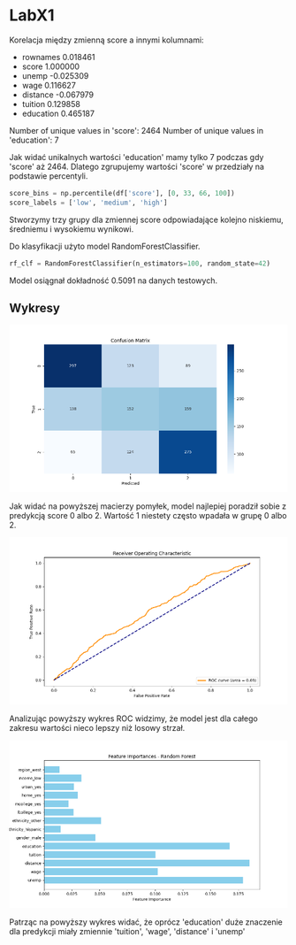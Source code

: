 # LabX1

Korelacja między zmienną score a innymi kolumnami:
- rownames     0.018461
- score        1.000000
- unemp       -0.025309
- wage         0.116627
- distance    -0.067979
- tuition      0.129858
- education    0.465187

Number of unique values in 'score': 2464
Number of unique values in 'education': 7

Jak widać unikalnych wartości 'education' mamy tylko 7 podczas gdy 'score' aż 2464.
Dlatego zgrupujemy wartości 'score' w przedziały na podstawie percentyli.

```python
score_bins = np.percentile(df['score'], [0, 33, 66, 100])
score_labels = ['low', 'medium', 'high']
```

Stworzymy trzy grupy dla zmiennej score odpowiadające kolejno niskiemu, średniemu i wysokiemu wynikowi.

Do klasyfikacji użyto model RandomForestClassifier.
```python
rf_clf = RandomForestClassifier(n_estimators=100, random_state=42)
```

Model osiągnał dokładność 0.5091 na danych testowych.

## Wykresy

![confusion matrix](charts/confusion_matrix.png)

Jak widać na powyższej macierzy pomyłek, model najlepiej poradził sobie z predykcją score 0 albo 2. Wartość 1 niestety często wpadała w grupę 0 albo 2.

![roc](charts/roc.png)

Analizując powyższy wykres ROC widzimy, że model jest dla całego zakresu wartości nieco lepszy niż losowy strzał.

![feature importance](charts/feature_importance.png)

Patrząc na powyższy wykres widać, że oprócz 'education' duże znaczenie dla predykcji miały zmiennie 'tuition', 'wage', 'distance' i 'unemp'


